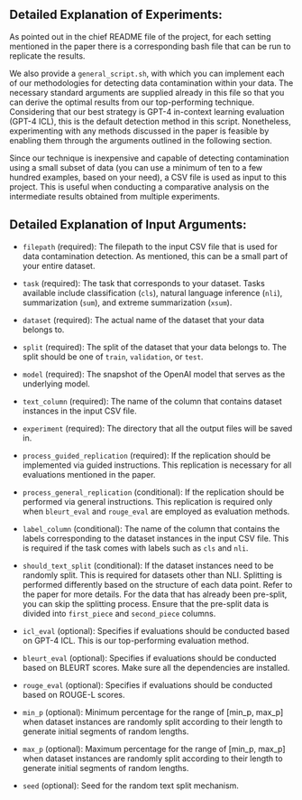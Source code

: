## Detailed Explanation of Experiments:

As pointed out in the chief README file of the project, for each setting mentioned in the paper there is a corresponding bash file that can be run to replicate the results. 

We also provide a `general_script.sh`, with which you can implement each of our methodologies for detecting data contamination within your data. The necessary standard arguments are supplied already in this file so that you can derive the optimal results from our top-performing technique. Considering that our best strategy is GPT-4 in-context learning evaluation (GPT-4 ICL), this is the default detection method in this script. Nonetheless, experimenting with any methods discussed in the paper is feasible by enabling them through the arguments outlined in the following section.

Since our technique is inexpensive and capable of detecting contamination using a small subset of data (you can use a minimum of ten to a few hundred examples, based on your need), a CSV file is used as input to this project. This is useful when conducting a comparative analysis on the intermediate results obtained from multiple experiments.

## Detailed Explanation of Input Arguments:

- `filepath` (required): The filepath to the input CSV file that is used for data contamination detection. As mentioned, this can be a small part of your entire dataset.

- `task` (required): The task that corresponds to your dataset. Tasks available include classification (`cls`), natural language inference (`nli`), summarization (`sum`), and extreme summarization (`xsum`).

- `dataset` (required): The actual name of the dataset that your data belongs to.

- `split` (required): The split of the dataset that your data belongs to. The split should be one of `train`, `validation`, or `test`.

- `model` (required): The snapshot of the OpenAI model that serves as the underlying model.

- `text_column` (required): The name of the column that contains dataset instances in the input CSV file.

- `experiment` (required): The directory that all the output files will be saved in.

- `process_guided_replication` (required): If the replication should be implemented via guided instructions. This replication is necessary for all evaluations mentioned in the paper.

- `process_general_replication` (conditional): If the replication should be performed via general instructions. This replication is required only when `bleurt_eval` and `rouge_eval` are employed as evaluation methods.

- `label_column` (conditional): The name of the column that contains the labels corresponding to the dataset instances in the input CSV file. This is required if the task comes with labels such as `cls` and `nli`.

- `should_text_split` (conditional): If the dataset instances need to be randomly split. This is required for datasets other than NLI. Splitting is performed differently based on the structure of each data point. Refer to the paper for more details. For the data that has already been pre-split, you can skip the splitting process. Ensure that the pre-split data is divided into `first_piece` and `second_piece` columns.

- `icl_eval` (optional): Specifies if evaluations should be conducted based on GPT-4 ICL. This is our top-performing evaluation method.

- `bleurt_eval` (optional): Specifies if evaluations should be conducted based on BLEURT scores. Make sure all the dependencies are installed.

- `rouge_eval` (optional): Specifies if evaluations should be conducted based on ROUGE-L scores.

- `min_p` (optional): Minimum percentage for the range of [min_p, max_p] when dataset instances are randomly split according to their length to generate initial segments of random lengths.

- `max_p` (optional): Maximum percentage for the range of [min_p, max_p] when dataset instances are randomly split according to their length to generate initial segments of random lengths.

- `seed` (optional): Seed for the random text split mechanism.
